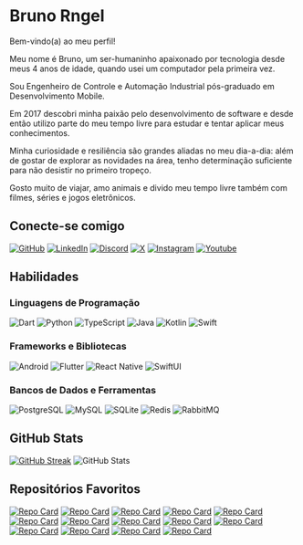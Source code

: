 # Bruno Rngel

Bem-vindo(a) ao meu perfil!

Meu nome é Bruno, um ser-humaninho apaixonado por tecnologia desde meus 4 anos de idade, quando usei um computador pela primeira vez.

Sou Engenheiro de Controle e Automação Industrial pós-graduado em Desenvolvimento Mobile.

Em 2017 descobri minha paixão pelo desenvolvimento de software e desde então utilizo parte do meu tempo livre para estudar e tentar aplicar meus conhecimentos.

Minha curiosidade e resiliência são grandes aliadas no meu dia-a-dia: além de gostar de explorar as novidades na área, tenho determinação suficiente para não desistir no primeiro tropeço.

Gosto muito de viajar, amo animais e divido meu tempo livre também com filmes, séries e jogos eletrônicos.

## Conecte-se comigo

[![GitHub](https://img.shields.io/badge/bmsrangel-100000?style=for-the-badge&logo=github&logoColor=white)](https://www.github.com/bmsrangel/)
[![LinkedIn](https://img.shields.io/badge/Bruno_Rangel-0077B5?style=for-the-badge&logo=linkedin&logoColor=white)](https://www.linkedin.com/in/bruno-machado-da-silva-rangel/)
[![Discord](https://img.shields.io/badge/bmsrangel-7289DA?style=for-the-badge&logo=discord&logoColor=white)](https://www.discordapp.com/users/bmsrangel/)
[![X](https://img.shields.io/badge/bmsrangel-000?style=for-the-badge&logo=x)](https://twitter.com/bmsrangel)
[![Instagram](https://img.shields.io/badge/bmsrangel-E4405F?style=for-the-badge&logo=instagram&logoColor=white)](https://www.instagram.com/bmsrangel/)
[![Youtube](https://img.shields.io/badge/bmsrangel1-FF0000?style=for-the-badge&logo=youtube&logoColor=white)](https://www.youtube.com/bmsrangel1/)

## Habilidades

### Linguagens de Programação

![Dart](https://img.shields.io/badge/Dart-0175C2?style=for-the-badge&logo=dart&logoColor=white)
![Python](https://img.shields.io/badge/Python-14354C?style=for-the-badge&logo=python&logoColor=white)
![TypeScript](https://img.shields.io/badge/TypeScript-007ACC?style=for-the-badge&logo=typescript&logoColor=white)
![Java](https://img.shields.io/badge/Java-ED8B00?style=for-the-badge&logo=openjdk&logoColor=white)
![Kotlin](https://img.shields.io/badge/Kotlin-0095D5?&style=for-the-badge&logo=kotlin&logoColor=white)
![Swift](https://img.shields.io/badge/Swift-FA7343?style=for-the-badge&logo=swift&logoColor=white)

### Frameworks e Bibliotecas

![Android](https://img.shields.io/badge/Android-3DDC84?style=for-the-badge&logo=android&logoColor=white)
![Flutter](https://img.shields.io/badge/Flutter-02569B?style=for-the-badge&logo=flutter&logoColor=white)
![React Native](https://img.shields.io/badge/React%20Native-000?style=for-the-badge&logo=react)
![SwiftUI](https://img.shields.io/badge/SwiftUI-FA7343?style=for-the-badge&logo=swift&logoColor=white)

### Bancos de Dados e Ferramentas

![PostgreSQL](https://img.shields.io/badge/PostgreSQL-316192?style=for-the-badge&logo=postgresql&logoColor=white)
![MySQL](https://img.shields.io/badge/MySQL-00000F?style=for-the-badge&logo=mysql&logoColor=white)
![SQLite](https://img.shields.io/badge/SQLite-07405E?style=for-the-badge&logo=sqlite&logoColor=white)
![Redis](https://img.shields.io/badge/redis-%23DD0031.svg?&style=for-the-badge&logo=redis&logoColor=white)
![RabbitMQ](https://img.shields.io/badge/rabbitmq-%23FF6600.svg?&style=for-the-badge&logo=rabbitmq&logoColor=white)

## GitHub Stats

[![GitHub Streak](https://streak-stats.demolab.com/?user=bmsrangel&theme=bear&background=000&border=30A3DC&dates=FFF)](https://git.io/streak-stats)
![GitHub Stats](https://github-readme-stats.vercel.app/api?username=bmsrangel&theme=transparent&bg_color=000&border_color=30A3DC&show_icons=true&icon_color=30A3DC&title_color=E94D5F&text_color=FFF)

## Repositórios Favoritos

[![Repo Card](https://github-readme-stats.vercel.app/api/pin/?username=bmsrangel&repo=flutter_youtube_speedcoding&bg_color=000&border_color=30A3DC&show_icons=true&icon_color=30A3DC&title_color=E94D5F&text_color=FFF)](https://github.com/bmsrangel/flutter_youtube_speedcoding)
[![Repo Card](https://github-readme-stats.vercel.app/api/pin/?username=bmsrangel&repo=telegram_speedcoding&bg_color=000&border_color=30A3DC&show_icons=true&icon_color=30A3DC&title_color=E94D5F&text_color=FFF)](https://github.com/bmsrangel/telegram_speedcoding)
[![Repo Card](https://github-readme-stats.vercel.app/api/pin/?username=bmsrangel&repo=inter_interface_clone&bg_color=000&border_color=30A3DC&show_icons=true&icon_color=30A3DC&title_color=E94D5F&text_color=FFF)](https://github.com/bmsrangel/inter_interface_clone)
[![Repo Card](https://github-readme-stats.vercel.app/api/pin/?username=bmsrangel&repo=nubank_speedcoding&bg_color=000&border_color=30A3DC&show_icons=true&icon_color=30A3DC&title_color=E94D5F&text_color=FFF)](https://github.com/bmsrangel/nubank_speedcoding)
[![Repo Card](https://github-readme-stats.vercel.app/api/pin/?username=bmsrangel&repo=twitter_speedcoding&bg_color=000&border_color=30A3DC&show_icons=true&icon_color`=30A3DC&title_color=E94D5F&text_color=FFF)](https://github.com/bmsrangel/twitter_speedcoding)
[![Repo Card](https://github-readme-stats.vercel.app/api/pin/?username=bmsrangel&repo=prime_video_speedcoding&bg_color=000&border_color=30A3DC&show_icons=true&icon_color=30A3DC&title_color=E94D5F&text_color=FFF)](https://github.com/bmsrangel/prime_video_speedcoding)
[![Repo Card](https://github-readme-stats.vercel.app/api/pin/?username=bmsrangel&repo=spotify_speedcoding&bg_color=000&border_color=30A3DC&show_icons=true&icon_color=30A3DC&title_color=E94D5F&text_color=FFF)](https://github.com/bmsrangel/spotify_speedcoding)
[![Repo Card](https://github-readme-stats.vercel.app/api/pin/?username=bmsrangel&repo=instaswift&bg_color=000&border_color=30A3DC&show_icons=true&icon_color=30A3DC&title_color=E94D5F&text_color=FFF)](https://github.com/bmsrangel/instaswift)
[![Repo Card](https://github-readme-stats.vercel.app/api/pin/?username=bmsrangel&repo=todo_list_kotlin&bg_color=000&border_color=30A3DC&show_icons=true&icon_color=30A3DC&title_color=E94D5F&text_color=FFF)](https://github.com/bmsrangel/todo_list_kotlin)
[![Repo Card](https://github-readme-stats.vercel.app/api/pin/?username=bmsrangel&repo=geojourney_rn&bg_color=000&border_color=30A3DC&show_icons=true&icon_color=30A3DC&title_color=E94D5F&text_color=FFF)](https://github.com/bmsrangel/geojourney_rn)
[![Repo Card](https://github-readme-stats.vercel.app/api/pin/?username=bmsrangel&repo=ftasks-frontend&bg_color=000&border_color=30A3DC&show_icons=true&icon_color=30A3DC&title_color=E94D5F&text_color=FFF)](https://github.com/bmsrangel/ftasks-frontend)
[![Repo Card](https://github-readme-stats.vercel.app/api/pin/?username=bmsrangel&repo=ftasks-backend&bg_color=000&border_color=30A3DC&show_icons=true&icon_color=30A3DC&title_color=E94D5F&text_color=FFF)](https://github.com/bmsrangel/ftasks-backend)
[![Repo Card](https://github-readme-stats.vercel.app/api/pin/?username=bmsrangel&repo=fdrive_frontend&bg_color=000&border_color=30A3DC&show_icons=true&icon_color=30A3DC&title_color=E94D5F&text_color=FFF)](https://github.com/bmsrangel/fdrive_frontend)
[![Repo Card](https://github-readme-stats.vercel.app/api/pin/?username=bmsrangel&repo=fdrive_backend&bg_color=000&border_color=30A3DC&show_icons=true&icon_color=30A3DC&title_color=E94D5F&text_color=FFF)](https://github.com/bmsrangel/fdrive_backend)
